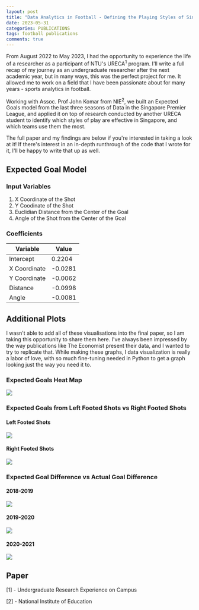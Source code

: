 ```yaml
---
layout: post
title: "Data Analytics in Football - Defining the Playing Styles of Singapore PL Teams"
date: 2023-05-31
categories: PUBLICATIONS
tags: football publications
comments: true
---
```


From August 2022 to May 2023, I had the opportunity to experience the life of a researcher as a participant of NTU's URECA<sup>1</sup> program. I'll write a full recap of my journey as an undergraduate researcher after the next academic year, but in many ways, this was the perfect project for me. It allowed me to work on a field that I have been passionate about for many years - sports analytics in football.

Working with Assoc. Prof John Komar from NIE<sup>2</sup>, we built an Expected Goals model from the last three seasons of Data in the Singapore Premier League, and applied it on top of research conducted by another URECA student to identify which styles of play are effective in Singapore, and which teams use them the most.

The full paper and my findings are below if you're interested in taking a look at it! If there's interest in an in-depth runthrough of the code that I wrote for it, I'll be happy to write that up as well.

## Expected Goal Model

### Input Variables

1. X Coordinate of the Shot
2. Y Coodinate of the Shot
3. Euclidian Distance from the Center of the Goal
4. Angle of the Shot from the Center of the Goal

### Coefficients

| Variable     | Value   |
| ------------ | ------- |
| Intercept    | 0.2204  |
| X Coordinate | -0.0281 |
| Y Coordinate | -0.0062 |
| Distance     | -0.0998 |
| Angle        | -0.0081 |


## Additional Plots

I wasn't able to add all of these visualisations into the final paper, so I am taking this opportunity to share them here. I've always been impressed by the way publications like The Economist present their data, and I wanted to try to replicate that. While making these graphs, I data visualization is really a labor of love, with so much fine-tuning needed in Python to get a graph looking just the way you need it to.

### Expected Goals Heat Map

<p class="full-width"><img src="{{'/'|relative_url}}assets/ureca2022/heatmap.png" align="center"/></p>

### Expected Goals from Left Footed Shots vs Right Footed Shots

#### Left Footed Shots

<p class="full-width"><img src="{{'/'|relative_url}}assets/ureca2022/left_foot.jpg" align="center"/></p>

#### Right Footed Shots

<p class="full-width"><img src="{{'/'|relative_url}}assets/ureca2022/right_foot.jpg" align="center"/></p>

### Expected Goal Difference vs Actual Goal Difference

#### 2018-2019

<p class="full-width"><img src="{{'/'|relative_url}}assets/ureca2022/team_xg_2019.png" align="center"/></p>

#### 2019-2020

<p class="full-width"><img src="{{'/'|relative_url}}assets/ureca2022/team_xg_2020.png" align="center"/></p>

#### 2020-2021

<p class="full-width"><img src="{{'/'|relative_url}}assets/ureca2022/team_xg_2021.png" align="center"/></p>

## Paper

<object data="{{'/'|relative_url}}assets/ureca2022/ureca2022.pdf" width="100%" height="1000" type="application/pdf"></object>

[1] - Undergraduate Research Experience on Campus

[2] - National Institute of Education
